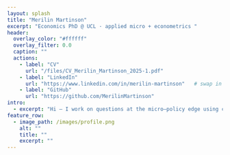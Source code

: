 ```yaml
---
layout: splash
title: "Merilin Martinson"
excerpt: "Economics PhD @ UCL · applied micro + econometrics "
header:
  overlay_color: "#ffffff"
  overlay_filter: 0.0
  caption: ""
  actions:
    - label: "CV"
      url: "/files/CV_Merilin_Martinson_2025-1.pdf"
    - label: "LinkedIn"
      url: "https://www.linkedin.com/in/merilin-martinson"   # swap in your ID later
    - label: "GitHub"
      url: "https://github.com/MerilinMartinson"
intro: 
  - excerpt: "Hi — I work on questions at the micro–policy edge using careful empirics. Past: Berlin + ECB."
feature_row:
  - image_path: /images/profile.png
    alt: ""
    title: ""
    excerpt: ""
---
```

<!-- 
{% include feature_row %}

Hi, I’m Merilin — I work on labour and migration economics and (micro)econometric theory.  

[CV](/files/CV_Merilin_Martinson_2025-1.pdf) · [GitHub](https://github.com/MerilinMartinson) · [LinkedIn](https://www.linkedin.com/in/merilin-martinson) -->
